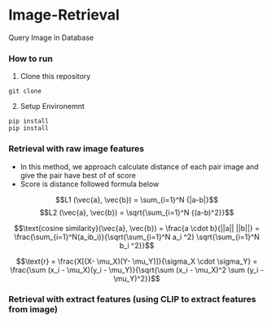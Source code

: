 # Image-Retrieval
Query Image in Database
### How to run 
1. Clone this repository 
```
git clone 
```
2. Setup Environemnt
```
pip install 
pip install
```

### Retrieval with raw image features
* In this method, we approach calculate distance of each pair image and give the pair have best of of score
* Score is distance followed formula below

$$L1 (\vec{a}, \vec{b}) = \sum_{i=1}^N {|a-b|}$$
$$L2 (\vec{a}, \vec{b}) = \sqrt{\sum_{i=1}^N {(a-b)^2}}$$


$$\text{cosine similarity}(\vec{a}, \vec{b}) = \frac{a \cdot b}{||a|| ||b||} = \frac{\sum_{i=1}^N(a_ib_i)}{\sqrt{\sum_{i=1}^N a_i ^2} \sqrt{\sum_{i=1}^N b_i ^2}}$$

$$\text{r} = \frac{X[(X- \mu_X)(Y- \mu_Y)]}{\sigma_X \cdot \sigma_Y} =  \frac{\sum (x_i - \mu_X)(y_i - \mu_Y)}{\sqrt{\sum (x_i - \mu_X)^2 \sum (y_i - \mu_Y)^2}}$$


### Retrieval with extract features (using CLIP to extract features from image)
